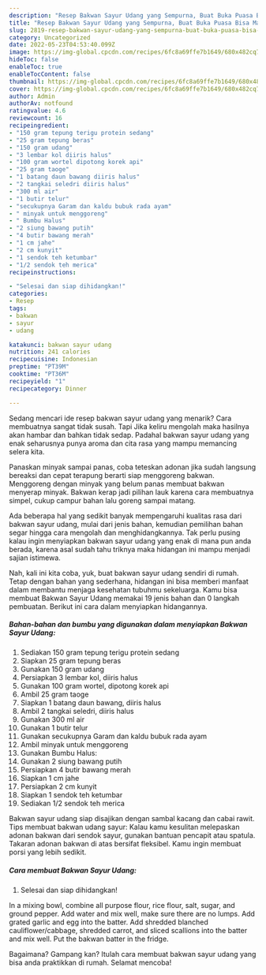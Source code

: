 ```yaml
---
description: "Resep Bakwan Sayur Udang yang Sempurna, Buat Buka Puasa Bisa Manjain Lidah"
title: "Resep Bakwan Sayur Udang yang Sempurna, Buat Buka Puasa Bisa Manjain Lidah"
slug: 2819-resep-bakwan-sayur-udang-yang-sempurna-buat-buka-puasa-bisa-manjain-lidah
category: Uncategorized
date: 2022-05-23T04:53:40.099Z
image: https://img-global.cpcdn.com/recipes/6fc8a69ffe7b1649/680x482cq70/bakwan-sayur-udang-foto-resep-utama.jpg
hideToc: false
enableToc: true
enableTocContent: false
thumbnail: https://img-global.cpcdn.com/recipes/6fc8a69ffe7b1649/680x482cq70/bakwan-sayur-udang-foto-resep-utama.jpg
cover: https://img-global.cpcdn.com/recipes/6fc8a69ffe7b1649/680x482cq70/bakwan-sayur-udang-foto-resep-utama.jpg
author: Admin
authorAv: notfound
ratingvalue: 4.6
reviewcount: 16
recipeingredient:
- "150 gram tepung terigu protein sedang"
- "25 gram tepung beras"
- "150 gram udang"
- "3 lembar kol diiris halus"
- "100 gram wortel dipotong korek api"
- "25 gram taoge"
- "1 batang daun bawang diiris halus"
- "2 tangkai seledri diiris halus"
- "300 ml air"
- "1 butir telur"
- "secukupnya Garam dan kaldu bubuk rada ayam"
- " minyak untuk menggoreng"
- " Bumbu Halus"
- "2 siung bawang putih"
- "4 butir bawang merah"
- "1 cm jahe"
- "2 cm kunyit"
- "1 sendok teh ketumbar"
- "1/2 sendok teh merica"
recipeinstructions:

- "Selesai dan siap dihidangkan!"
categories:
- Resep
tags:
- bakwan
- sayur
- udang

katakunci: bakwan sayur udang 
nutrition: 241 calories
recipecuisine: Indonesian
preptime: "PT39M"
cooktime: "PT36M"
recipeyield: "1"
recipecategory: Dinner

---
```



Sedang mencari ide resep bakwan sayur udang yang menarik? Cara membuatnya sangat tidak susah. Tapi Jika keliru mengolah maka hasilnya akan hambar dan bahkan tidak sedap. Padahal bakwan sayur udang yang enak seharusnya punya aroma dan cita rasa yang mampu memancing selera kita.


Panaskan minyak sampai panas, coba teteskan adonan jika sudah langsung bereaksi dan cepat terapung berarti siap menggoreng bakwan. Menggoreng dengan minyak yang belum panas membuat bakwan menyerap minyak. Bakwan kerap jadi pilihan lauk karena cara membuatnya simpel, cukup campur bahan lalu goreng sampai matang.

Ada beberapa hal yang sedikit banyak mempengaruhi kualitas rasa dari bakwan sayur udang, mulai dari jenis bahan, kemudian pemilihan bahan segar hingga cara mengolah dan menghidangkannya. Tak perlu pusing kalau ingin menyiapkan bakwan sayur udang yang enak di mana pun anda berada, karena asal sudah tahu triknya maka hidangan ini mampu menjadi sajian istimewa.


Nah, kali ini kita coba, yuk, buat bakwan sayur udang sendiri di rumah. Tetap dengan bahan yang sederhana, hidangan ini bisa memberi manfaat dalam membantu menjaga kesehatan tubuhmu sekeluarga. Kamu bisa membuat Bakwan Sayur Udang memakai 19 jenis bahan dan 0 langkah pembuatan. Berikut ini cara dalam menyiapkan hidangannya.

<!--inarticleads1-->

##### Bahan-bahan dan bumbu yang digunakan dalam menyiapkan Bakwan Sayur Udang:

1. Sediakan 150 gram tepung terigu protein sedang
1. Siapkan 25 gram tepung beras
1. Gunakan 150 gram udang
1. Persiapkan 3 lembar kol, diiris halus
1. Gunakan 100 gram wortel, dipotong korek api
1. Ambil 25 gram taoge
1. Siapkan 1 batang daun bawang, diiris halus
1. Ambil 2 tangkai seledri, diiris halus
1. Gunakan 300 ml air
1. Gunakan 1 butir telur
1. Gunakan secukupnya Garam dan kaldu bubuk rada ayam
1. Ambil  minyak untuk menggoreng
1. Gunakan  Bumbu Halus:
1. Gunakan 2 siung bawang putih
1. Persiapkan 4 butir bawang merah
1. Siapkan 1 cm jahe
1. Persiapkan 2 cm kunyit
1. Siapkan 1 sendok teh ketumbar
1. Sediakan 1/2 sendok teh merica


Bakwan sayur udang siap disajikan dengan sambal kacang dan cabai rawit. Tips membuat bakwan udang sayur: Kalau kamu kesulitan melepaskan adonan bakwan dari sendok sayur, gunakan bantuan pencapit atau spatula. Takaran adonan bakwan di atas bersifat fleksibel. Kamu ingin membuat porsi yang lebih sedikit. 

<!--inarticleads2-->

##### Cara membuat Bakwan Sayur Udang:


1. Selesai dan siap dihidangkan!

In a mixing bowl, combine all purpose flour, rice flour, salt, sugar, and ground pepper. Add water and mix well, make sure there are no lumps. Add grated garlic and egg into the batter. Add shredded blanched cauliflower/cabbage, shredded carrot, and sliced scallions into the batter and mix well. Put the bakwan batter in the fridge. 

Bagaimana? Gampang kan? Itulah cara membuat bakwan sayur udang yang bisa anda praktikkan di rumah. Selamat mencoba!
